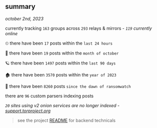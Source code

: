 
## summary
_october 2nd, 2023_

currently tracking `163` groups across `293` relays & mirrors - _`119` currently online_

⏲ there have been `17` posts within the `last 24 hours`

🦈 there have been `19` posts within the `month of october`

🪐 there have been `1497` posts within the `last 90 days`

🏚 there have been `3570` posts within the `year of 2023`

🦕 there have been `8260` posts `since the dawn of ransomwatch`

there are `96` custom parsers indexing posts

_`20` sites using v2 onion services are no longer indexed - [support.torproject.org](https://support.torproject.org/onionservices/v2-deprecation/)_

> see the project [README](https://github.com/joshhighet/ransomwatch#ransomwatch--) for backend technicals
